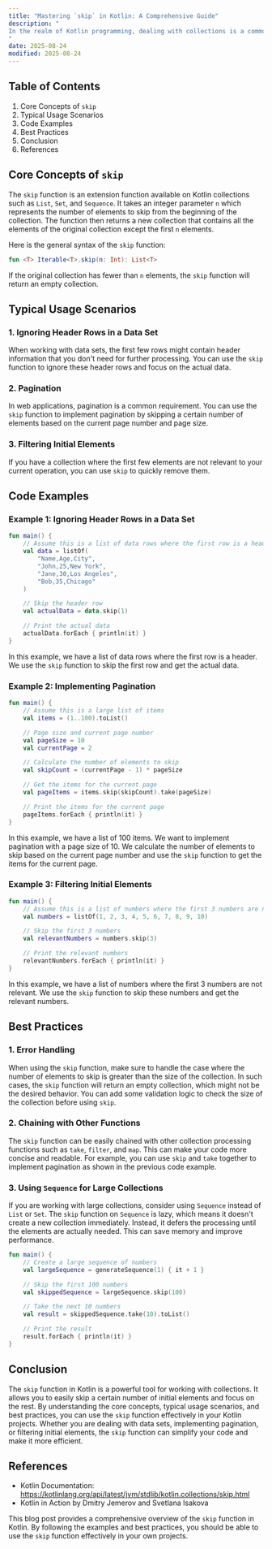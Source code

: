 ```yaml
---
title: "Mastering `skip` in Kotlin: A Comprehensive Guide"
description: "
In the realm of Kotlin programming, dealing with collections is a common task. Kotlin provides a rich set of collection processing functions to make this task easier and more efficient. One such function is `skip`. The `skip` function is used to create a new collection that contains all elements except the first `n` elements of the original collection. This can be incredibly useful in scenarios where you want to ignore a certain number of initial elements and focus on the rest. In this blog post, we will delve into the core concepts of `skip`, explore typical usage scenarios, and share best practices for using it effectively.
"
date: 2025-08-24
modified: 2025-08-24
---
```


## Table of Contents
1. Core Concepts of `skip`
2. Typical Usage Scenarios
3. Code Examples
4. Best Practices
5. Conclusion
6. References

## Core Concepts of `skip`
The `skip` function is an extension function available on Kotlin collections such as `List`, `Set`, and `Sequence`. It takes an integer parameter `n` which represents the number of elements to skip from the beginning of the collection. The function then returns a new collection that contains all the elements of the original collection except the first `n` elements.

Here is the general syntax of the `skip` function:
```kotlin
fun <T> Iterable<T>.skip(n: Int): List<T>
```
If the original collection has fewer than `n` elements, the `skip` function will return an empty collection.

## Typical Usage Scenarios
### 1. Ignoring Header Rows in a Data Set
When working with data sets, the first few rows might contain header information that you don't need for further processing. You can use the `skip` function to ignore these header rows and focus on the actual data.

### 2. Pagination
In web applications, pagination is a common requirement. You can use the `skip` function to implement pagination by skipping a certain number of elements based on the current page number and page size.

### 3. Filtering Initial Elements
If you have a collection where the first few elements are not relevant to your current operation, you can use `skip` to quickly remove them.

## Code Examples
### Example 1: Ignoring Header Rows in a Data Set
```kotlin
fun main() {
    // Assume this is a list of data rows where the first row is a header
    val data = listOf(
        "Name,Age,City",
        "John,25,New York",
        "Jane,30,Los Angeles",
        "Bob,35,Chicago"
    )

    // Skip the header row
    val actualData = data.skip(1)

    // Print the actual data
    actualData.forEach { println(it) }
}
```
In this example, we have a list of data rows where the first row is a header. We use the `skip` function to skip the first row and get the actual data.

### Example 2: Implementing Pagination
```kotlin
fun main() {
    // Assume this is a large list of items
    val items = (1..100).toList()

    // Page size and current page number
    val pageSize = 10
    val currentPage = 2

    // Calculate the number of elements to skip
    val skipCount = (currentPage - 1) * pageSize

    // Get the items for the current page
    val pageItems = items.skip(skipCount).take(pageSize)

    // Print the items for the current page
    pageItems.forEach { println(it) }
}
```
In this example, we have a list of 100 items. We want to implement pagination with a page size of 10. We calculate the number of elements to skip based on the current page number and use the `skip` function to get the items for the current page.

### Example 3: Filtering Initial Elements
```kotlin
fun main() {
    // Assume this is a list of numbers where the first 3 numbers are not relevant
    val numbers = listOf(1, 2, 3, 4, 5, 6, 7, 8, 9, 10)

    // Skip the first 3 numbers
    val relevantNumbers = numbers.skip(3)

    // Print the relevant numbers
    relevantNumbers.forEach { println(it) }
}
```
In this example, we have a list of numbers where the first 3 numbers are not relevant. We use the `skip` function to skip these numbers and get the relevant numbers.

## Best Practices
### 1. Error Handling
When using the `skip` function, make sure to handle the case where the number of elements to skip is greater than the size of the collection. In such cases, the `skip` function will return an empty collection, which might not be the desired behavior. You can add some validation logic to check the size of the collection before using `skip`.

### 2. Chaining with Other Functions
The `skip` function can be easily chained with other collection processing functions such as `take`, `filter`, and `map`. This can make your code more concise and readable. For example, you can use `skip` and `take` together to implement pagination as shown in the previous code example.

### 3. Using `Sequence` for Large Collections
If you are working with large collections, consider using `Sequence` instead of `List` or `Set`. The `skip` function on `Sequence` is lazy, which means it doesn't create a new collection immediately. Instead, it defers the processing until the elements are actually needed. This can save memory and improve performance.

```kotlin
fun main() {
    // Create a large sequence of numbers
    val largeSequence = generateSequence(1) { it + 1 }

    // Skip the first 100 numbers
    val skippedSequence = largeSequence.skip(100)

    // Take the next 10 numbers
    val result = skippedSequence.take(10).toList()

    // Print the result
    result.forEach { println(it) }
}
```

## Conclusion
The `skip` function in Kotlin is a powerful tool for working with collections. It allows you to easily skip a certain number of initial elements and focus on the rest. By understanding the core concepts, typical usage scenarios, and best practices, you can use the `skip` function effectively in your Kotlin projects. Whether you are dealing with data sets, implementing pagination, or filtering initial elements, the `skip` function can simplify your code and make it more efficient.

## References
- Kotlin Documentation: https://kotlinlang.org/api/latest/jvm/stdlib/kotlin.collections/skip.html
- Kotlin in Action by Dmitry Jemerov and Svetlana Isakova

This blog post provides a comprehensive overview of the `skip` function in Kotlin. By following the examples and best practices, you should be able to use the `skip` function effectively in your own projects.